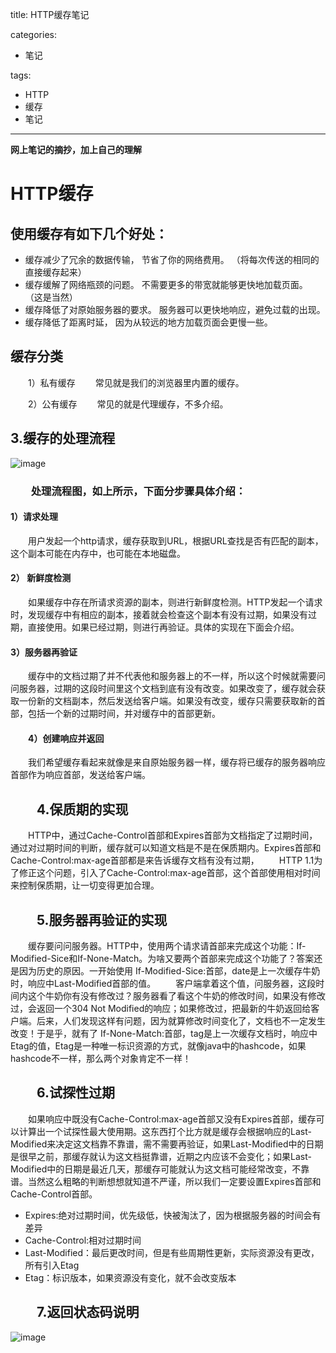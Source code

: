 title: HTTP缓存笔记

categories:
- 笔记

tags:  
- HTTP
- 缓存
- 笔记
---


**网上笔记的摘抄，加上自己的理解**
<!-- more -->

# HTTP缓存
##   使用缓存有如下几个好处： 
- 缓存减少了冗余的数据传输， 节省了你的网络费用。 （将每次传送的相同的直接缓存起来）
- 缓存缓解了网络瓶颈的问题。 不需要更多的带宽就能够更快地加载页面。 （这是当然）
- 缓存降低了对原始服务器的要求。 服务器可以更快地响应，避免过载的出现。 
- 缓存降低了距离时延， 因为从较远的地方加载页面会更慢一些。
 
## 缓存分类
　　1）私有缓存
　　常见就是我们的浏览器里内置的缓存。

　　2）公有缓存
　　常见的就是代理缓存，不多介绍。
　　
## 3.缓存的处理流程
![image](http://ww1.sinaimg.cn/large/96ea1c33gy1fd2qzs3nwdj20gu0db74o)
### 　　处理流程图，如上所示，下面分步骤具体介绍：
#### 1）请求处理  
　　用户发起一个http请求，缓存获取到URL，根据URL查找是否有匹配的副本，这个副本可能在内存中，也可能在本地磁盘。  
#### 2） 新鲜度检测  
　　如果缓存中存在所请求资源的副本，则进行新鲜度检测。HTTP发起一个请求时，发现缓存中有相应的副本，接着就会检查这个副本有没有过期，如果没有过期，直接使用。如果已经过期，则进行再验证。具体的实现在下面会介绍。  
#### 3）服务器再验证  
　　缓存中的文档过期了并不代表他和服务器上的不一样，所以这个时候就需要问问服务器，过期的这段时间里这个文档到底有没有改变。如果改变了，缓存就会获取一份新的文档副本，然后发送给客户端。如果没有改变，缓存只需要获取新的首部，包括一个新的过期时间，并对缓存中的首部更新。
#### 　　4）创建响应并返回
　　我们希望缓存看起来就像是来自原始服务器一样，缓存将已缓存的服务器响应首部作为响应首部，发送给客户端。
## 　　4.保质期的实现
　　HTTP中，通过Cache-Control首部和Expires首部为文档指定了过期时间，通过对过期时间的判断，缓存就可以知道文档是不是在保质期内。Expires首部和Cache-Control:max-age首部都是来告诉缓存文档有没有过期，
　　HTTP 1.1为了修正这个问题，引入了Cache-Control:max-age首部，这个首部使用相对时间来控制保质期，让一切变得更加合理。
## 　　5.服务器再验证的实现
　　缓存要问问服务器。HTTP中，使用两个请求请首部来完成这个功能：If-Modified-Sice和If-None-Match。为啥又要两个首部来完成这个功能了？答案还是因为历史的原因。一开始使用 If-Modified-Sice:<date>首部，date是上一次缓存牛奶时，响应中Last-Modified首部的值。
　　客户端拿着这个值，问服务器，这段时间内这个牛奶你有没有修改过？服务器看了看这个牛奶的修改时间，如果没有修改过，会返回一个304 Not Modified的响应；如果修改过，把最新的牛奶返回给客户端。后来，人们发现这样有问题，因为就算修改时间变化了，文档也不一定发生改变！于是乎，就有了 If-None-Match:<tag>首部，tag是上一次缓存文档时，响应中Etag的值，Etag是一种唯一标识资源的方式，就像java中的hashcode，如果hashcode不一样，那么两个对象肯定不一样！
## 　　6.试探性过期
　　如果响应中既没有Cache-Control:max-age首部又没有Expires首部，缓存可以计算出一个试探性最大使用期。这东西打个比方就是缓存会根据响应的Last-Modified来决定这文档靠不靠谱，需不需要再验证，如果Last-Modified中的日期是很早之前，那缓存就认为这文档挺靠谱，近期之内应该不会变化；如果Last-Modified中的日期是最近几天，那缓存可能就认为这文档可能经常改变，不靠谱。当然这么粗略的判断想想就知道不严谨，所以我们一定要设置Expires首部和Cache-Control首部。
-  Expires:绝对过期时间，优先级低，快被淘汰了，因为根据服务器的时间会有差异
-  Cache-Control:相对过期时间
-  Last-Modified：最后更改时间，但是有些周期性更新，实际资源没有更改，所有引入Etag
-  Etag：标识版本，如果资源没有变化，就不会改变版本
## 　　7.返回状态码说明
![image](http://ww1.sinaimg.cn/large/96ea1c33gy1fd2r1kj9xbj20jz0dpdhn)
